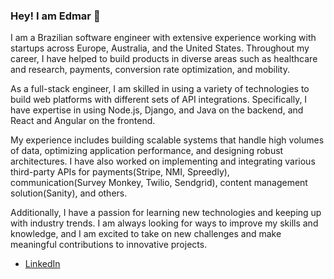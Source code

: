 ### Hey! I am Edmar 👋

I am a Brazilian software engineer with extensive experience working with startups across Europe, Australia, and the United States.
Throughout my career, I have helped to build products in diverse areas such as healthcare and research, payments, conversion rate optimization, and mobility.



As a full-stack engineer, I am skilled in using a variety of technologies to build web platforms with different sets of API integrations.
Specifically, I have expertise in using Node.js, Django, and Java on the backend, and React and Angular on the frontend.


My experience includes building scalable systems that handle high volumes of data, optimizing application performance, and designing robust architectures.
I have also worked on implementing and integrating various third-party APIs for payments(Stripe, NMI, Spreedly), communication(Survey Monkey, Twilio, Sendgrid), content management solution(Sanity), and others.


Additionally, I have a passion for learning new technologies and keeping up with industry trends. 
I am always looking for ways to improve my skills and knowledge, and I am excited to take on new challenges and make meaningful contributions to innovative projects.

<!--
**edmarbarros/edmarbarros** is a ✨ _special_ ✨ repository because its `README.md` (this file) appears on your GitHub profile.

Here are some ideas to get you started:

- 🔭 I’m currently working on ...
- 🌱 I’m currently learning ...
- 👯 I’m looking to collaborate on ...
- 🤔 I’m looking for help with ...
- 💬 Ask me about ...
- 📫 How to reach me: ...
- 😄 Pronouns: ...
- ⚡ Fun fact: ...
-->

* [LinkedIn](https://linkedin.com/in/edmarbarros/)
